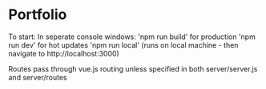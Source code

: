 # Portfolio

To start:
In seperate console windows:
'npm run build' for production 'npm run dev' for hot updates 
'npm run local' (runs on local machine - then navigate to http://localhost:3000)


Routes pass through vue.js routing unless specified in both server/server.js and server/routes